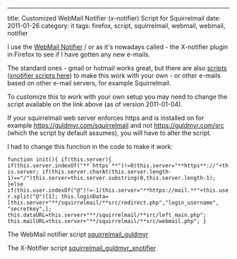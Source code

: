 ---
title: Customized WebMail Notifier (x-notifier) Script for Squirrelmail
date: 2011-01-26
category: it
tags: firefox, script, squirrelmail, webmail, webmail, notifier

I use the [WebMail Notifier](http://webmailnotifier.mozdev.org/ "webmail notifier") / or as it's nowadays called - the X-notifier plugin in Firefox to see if I have gotten any new e-mails.

The standard ones - gmail or hotmail works great, but there are also [scripts](http://webmailnotifier.mozdev.org/scripts/ "webmail scripts") ([xnotifier scripts here](http://xnotifier.tobwithu.com/scripts.php "http://xnotifier.tobwithu.com/scripts.php")) to make this work with your own - or other e-mails based on other e-mail servers, for example Squirrelmail.

To customize this to work with your own setup you may need to change the script available on the link above (as of version 2011-01-04).

If your squirrelmail web server enforces https and is installed on for example https://guldmyr.com/squirrelmail and not https://guldmyr.com/src (which the script by default assumes), you will have to alter the script.

I had to change this function in the code to make it work:

``function init(){ if(this.server){ if(this.server.indexOf("**`https`**")!=0)this.server="**https**://"+this.server; if(this.server.charAt(this.server.length-1)=="/")this.server=this.server.substring(0,this.server.length-1); }else if(this.user.indexOf("@")!=-1)this.server="**https://mail.**"+this.user.split("@")[1]; this.loginData=[this.server+"**/squirrelmail/**src/redirect.php","login_username", "secretkey",]; this.dataURL=this.server+"**/squirrelmail/**src/left_main.php"; this.mailURL=this.server+"**/squirrelmail/**src/webmail.php"; }``

The WebMail notifier script [squirrelmail\_guldmyr](../wp-content/uploads/squirrelmail_guldmyr.js)

The X-Notifier script [squirrelmail\_guldmyr\_xnotifier](http://www.guldmyr.com/wp-content/uploads/squirrelmail_guldmyr_xnotifier.js)
